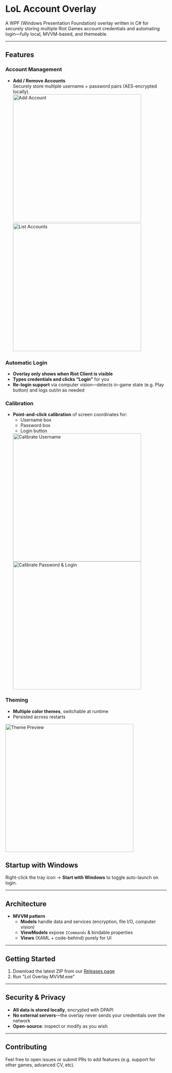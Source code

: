 # LoL Account Overlay

A WPF (Windows Presentation Foundation) overlay written in C# for securely storing multiple Riot Games account credentials and automating login—fully local, MVVM-based, and themeable.

---

## Features

### Account Management
- **Add / Remove Accounts**  
  Securely store multiple username + password pairs (AES-encrypted locally).  
  <img src="https://github.com/user-attachments/assets/760aff3b-b78e-49af-8652-5b28203f6cc2" alt="Add Account" width="400" />  
  <img src="https://github.com/user-attachments/assets/ade25250-12b7-4fa4-a1c0-8ba975e3057b" alt="List Accounts" width="400" />

### Automatic Login
- **Overlay only shows when Riot Client is visible**  
- **Types credentials and clicks “Login”** for you  
- **Re-login support** via computer vision—detects in-game state (e.g. Play button) and logs out/in as needed

### Calibration
- **Point-and-click calibration** of screen coordinates for:
  - Username box  
  - Password box  
  - Login button  
  <img src="https://github.com/user-attachments/assets/18b593f2-a2f8-4a0b-b15b-e42877a561a9" alt="Calibrate Username" width="400" />  
  <img src="https://github.com/user-attachments/assets/23ff7e7b-14ad-40ca-88c2-db931ae566f4" alt="Calibrate Password & Login" width="400" />

### Theming
- **Multiple color themes**, switchable at runtime  
- Persisted across restarts  
<img src="https://github.com/user-attachments/assets/bce0812e-cd26-4451-a582-eed92ccea31e" alt="Theme Preview" width="400" />

## Startup with Windows

Right-click the tray icon → **Start with Windows** to toggle auto-launch on login.

---

## Architecture

- **MVVM pattern**  
  - **Models** handle data and services (encryption, file I/O, computer vision)  
  - **ViewModels** expose `ICommands` & bindable properties  
  - **Views** (XAML + code-behind) purely for UI  

---

## Getting Started

1. Download the latest ZIP from our [Releases page](https://github.com/rursu22/LoL-Account-MVVM/releases)
2. Run "Lol Overlay MVVM.exe"

---

## Security & Privacy

- **All data is stored locally**, encrypted with DPAPI 
- **No external servers**—the overlay never sends your credentials over the network  
- **Open-source**: inspect or modify as you wish  

---

## Contributing

Feel free to open issues or submit PRs to add features (e.g. support for other games, advanced CV, etc).
